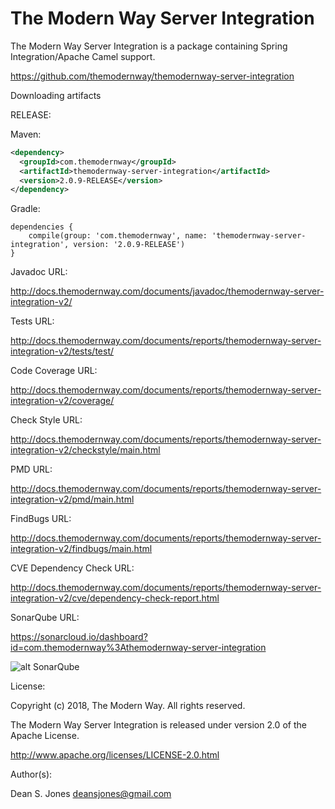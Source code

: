 The Modern Way Server Integration
======

The Modern Way Server Integration is a package containing Spring Integration/Apache Camel support.

https://github.com/themodernway/themodernway-server-integration

Downloading artifacts

RELEASE:

Maven:
```xml
<dependency>
  <groupId>com.themodernway</groupId>
  <artifactId>themodernway-server-integration</artifactId>
  <version>2.0.9-RELEASE</version>
</dependency>
```
Gradle:
```
dependencies {
    compile(group: 'com.themodernway', name: 'themodernway-server-integration', version: '2.0.9-RELEASE')
}
```
Javadoc URL:

http://docs.themodernway.com/documents/javadoc/themodernway-server-integration-v2/

Tests URL:

http://docs.themodernway.com/documents/reports/themodernway-server-integration-v2/tests/test/

Code Coverage URL:

http://docs.themodernway.com/documents/reports/themodernway-server-integration-v2/coverage/

Check Style URL:

http://docs.themodernway.com/documents/reports/themodernway-server-integration-v2/checkstyle/main.html

PMD URL:

http://docs.themodernway.com/documents/reports/themodernway-server-integration-v2/pmd/main.html

FindBugs URL:

http://docs.themodernway.com/documents/reports/themodernway-server-integration-v2/findbugs/main.html

CVE Dependency Check URL:

http://docs.themodernway.com/documents/reports/themodernway-server-integration-v2/cve/dependency-check-report.html

SonarQube URL:

https://sonarcloud.io/dashboard?id=com.themodernway%3Athemodernway-server-integration

![alt SonarQube](https://sonarcloud.io/api/project_badges/quality_gate?project=com.themodernway%3Athemodernway-server-integration "SonarQube")

License:

Copyright (c) 2018, The Modern Way. All rights reserved.

The Modern Way Server Integration is released under version 2.0 of the Apache License.

http://www.apache.org/licenses/LICENSE-2.0.html

Author(s):

Dean S. Jones
deansjones@gmail.com
